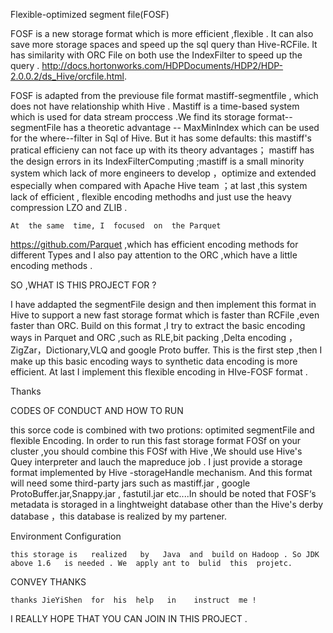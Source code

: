Flexible-optimized  segment  file(FOSF)

   FOSF  is  a  new storage format  which  is  more efficient ,flexible . It  can  also  save  more storage spaces  and speed up the sql  query than Hive-RCFile. It  has    similarity   with  ORC File  on  both  use the IndexFilter to speed  up  the query . http://docs.hortonworks.com/HDPDocuments/HDP2/HDP-2.0.0.2/ds_Hive/orcfile.html.

   FOSF  is adapted from the previouse file format mastiff-segmentfile , which  does  not have relationship whith Hive . Mastiff  is  a  time-based system which  is used for data stream proccess .We find its storage format-- segmentFile  has  a  theoretic  advantage -- MaxMinIndex  which can be used for  the where--filter  in  Sql of  Hive. But  it has  some defaults: this mastiff's  pratical efficieny  can  not face up  with  its theory advantages； mastiff  has  the  design  errors  in  its  IndexFilterComputing ;mastiff  is  a  small minority system  which lack of  more   engineers  to develop  ，optimize   and  extended   especially    when  compared with Apache Hive team ；at last ,this  system lack  of  efficient , flexible 
encoding methodhs and  just use the heavy compression  LZO and ZLIB .

   
    At  the same  time, I  focused  on  the Parquet   
https://github.com/Parquet  ,which   has  efficient encoding methods for different Types   and I  also  pay attention  to the ORC ,which have a little  encoding methods .


SO ,WHAT  IS  THIS PROJECT FOR ?  

   I have addapted the segmentFile design and then implement  this format  in Hive to support a  new fast storage format which  is faster than RCFile ,even  faster than ORC.  Build on  this format ,I  try  to extract   the basic  encoding ways  in Parquet and ORC ,such as RLE,bit packing ,Delta encoding ，ZigZar，Dictionary,VLQ  and google Proto buffer. This is the first step ,then I  make  up   this basic encoding ways  to  synthetic  data encoding is more  efficient.    At last I implement this flexible encoding   in  HIve-FOSF  format  .

Thanks



CODES  OF CONDUCT  AND  HOW  TO  RUN

   this sorce code is combined with  two  protions: optimited segmentFile  and flexible Encoding.  In  order  to  run  this fast  storage format FOSf  on   your  cluster ,you should  combine this FOSf   with Hive ,We  should  use Hive's  Quey interpreter    and lauch  the  mapreduce  job . I just provide a  storage format   implemented by  Hive -storageHandle  mechanism.  And  this format  will  need  some  third-party jars  such  as  mastiff.jar ,  google  ProtoBuffer.jar,Snappy.jar , fastutil.jar  etc....In  should  be  noted  that  FOSF‘s  metadata   is  storaged   in a linghtweight database other than the Hive's derby database ，this  database  is realized  by  my partener.

Environment  Configuration

   
    this storage is   realized   by   Java  and  build on Hadoop . So JDK  above 1.6   is needed . We  apply ant to  bulid  this  projetc.

CONVEY  THANKS

   
    thanks JieYiShen  for  his  help   in    instruct  me ! 

I  REALLY  HOPE   THAT  YOU  CAN    JOIN   IN  THIS   PROJECT  .
